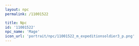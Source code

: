 ```yaml
---
layout: npc
permalink: /11001522

title: Npc
id: '11001522'
npc_name: 'Mage'
icon_url: 'portrait/npc/11001522_m_expeditionsoldier3_p.png'
---
```

